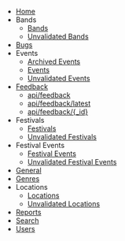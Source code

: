 * [Home](/)
* Bands
  * [Bands](bands/#bands)
  * [Unvalidated Bands](unvalidated-bands/#unvalidated-bands)
* [Bugs](bugs/#bugs)
* Events
  * [Archived Events](archived-events/#archived-events)
  * [Events](events/#events)
  * [Unvalidated Events](unvalidated-events/#unvalidated-events)
* [Feedback](feedback/#feedback)
    * [api/feedback](#apifeedback)
    * [api/feedback/latest](#apifeedbacklatest)
    * [api/feedback/{_id}](#apifeedback_id)
* Festivals
  * [Festivals](festivals/#festivals)
  * [Unvalidated Festivals](unvalidated-festivals/#unvalidated-festivals)
* Festival Events
  * [Festival Events](festival-events/#festival-events)
  * [Unvalidated Festival Events](unvalidated-festival-events/#unvalidated-festival-events)
* [General](general/#general)
* [Genres](genres/#genres)
* Locations
  * [Locations](locations/#locations)
  * [Unvalidated Locations](unvalidated-locations/#unvalidated-locations)
* [Reports](reports/#reports)
* [Search](search/#search)
* [Users](users/#users)